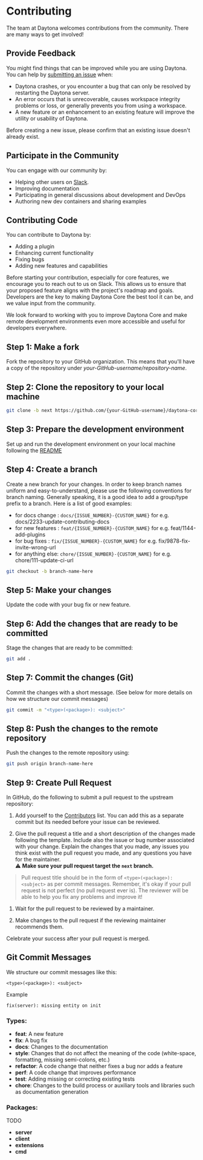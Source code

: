 # Contributing

The team at Daytona welcomes contributions from the community. There are many ways to get involved!

## Provide Feedback

You might find things that can be improved while you are using Daytona. You can help by [submitting an issue](https://github.com/daytonaio/daytona-core-wip/issues/new) when:

* Daytona crashes, or you encounter a bug that can only be resolved by restarting the Daytona server.
* An error occurs that is unrecoverable, causes workspace integrity problems or loss, or generally prevents you from using a workspace.
* A new feature or an enhancement to an existing feature will improve the utility or usability of Daytona.

Before creating a new issue, please confirm that an existing issue doesn't already exist.

## Participate in the Community
You can engage with our community by:

* Helping other users on [Slack](https://join.slack.com/t/daytonacommunity/shared_invite/zt-273yohksh-Q5YSB5V7tnQzX2RoTARr7Q).
* Improving documentation
* Participating in general discussions about development and DevOps
* Authoring new dev containers and sharing examples

## Contributing Code
You can contribute to Daytona by:

* Adding a plugin 
* Enhancing current functionality
* Fixing bugs
* Adding new features and capabilities

Before starting your contribution, especially for core features, we encourage you to reach out to us on Slack. This allows us to ensure that your proposed feature aligns with the project's roadmap and goals. Developers are the key to making Daytona Core the best tool it can be, and we value input from the community.

We look forward to working with you to improve Daytona Core and make remote development environments even more accessible and useful for developers everywhere. 

## Step 1: Make a fork

Fork the repository to your GitHub organization. This means that you'll have a copy of the repository under _your-GitHub-username/repository-name_.

## Step 2: Clone the repository to your local machine

```sh
git clone -b next https://github.com/{your-GitHub-username}/daytona-core-wip.git

```

## Step 3: Prepare the development environment

Set up and run the development environment on your local machine following the [README](./README.md#Building)

## Step 4: Create a branch
Create a new branch for your changes.
In order to keep branch names uniform and easy-to-understand, please use the following conventions for branch naming.
Generally speaking, it is a good idea to add a group/type prefix to a branch.
Here is a list of good examples:
- for docs change : `docs/{ISSUE_NUMBER}-{CUSTOM_NAME}` for e.g. docs/2233-update-contributing-docs
- for new features : `feat/{ISSUE_NUMBER}-{CUSTOM_NAME}` for e.g. feat/1144-add-plugins
- for bug fixes : `fix/{ISSUE_NUMBER}-{CUSTOM_NAME}` for e.g. fix/9878-fix-invite-wrong-url
- for anything else: `chore/{ISSUE_NUMBER}-{CUSTOM_NAME}` for e.g. chore/111-update-ci-url

```sh
git checkout -b branch-name-here
```

## Step 5: Make your changes

Update the code with your bug fix or new feature.

## Step 6: Add the changes that are ready to be committed

Stage the changes that are ready to be committed:

```sh
git add .
```

## Step 7: Commit the changes (Git)

Commit the changes with a short message. (See below for more details on how we structure our commit messages)

```sh
git commit -m "<type>(<package>): <subject>"
```

## Step 8: Push the changes to the remote repository

Push the changes to the remote repository using:

```sh
git push origin branch-name-here
```

## Step 9: Create Pull Request

In GitHub, do the following to submit a pull request to the upstream repository:

1. Add yourself to the [Contributors](./CONTRIBUTORS.md) list. You can add this as a separate commit but its needed before your issue can be reviewed.

1. Give the pull request a title and a short description of the changes made following the template. Include also the issue or bug number associated with your change. Explain the changes that you made, any issues you think exist with the pull request you made, and any questions you have for the maintainer.  <br/> ⚠️ **Make sure your pull request target the `next` branch.**
 
  > Pull request title should be in the form of `<type>(<package>): <subject>` as per commit messages.
Remember, it's okay if your pull request is not perfect (no pull request ever is). The reviewer will be able to help you fix any problems and improve it!

1. Wait for the pull request to be reviewed by a maintainer.

1. Make changes to the pull request if the reviewing maintainer recommends them.

Celebrate your success after your pull request is merged.

## Git Commit Messages

We structure our commit messages like this:

```
<type>(<package>): <subject>
```

Example

```
fix(server): missing entity on init
```

### Types:

- **feat**: A new feature
- **fix**: A bug fix
- **docs**: Changes to the documentation
- **style**: Changes that do not affect the meaning of the code (white-space, formatting, missing semi-colons, etc.)
- **refactor**: A code change that neither fixes a bug nor adds a feature
- **perf**: A code change that improves performance
- **test**: Adding missing or correcting existing tests
- **chore**: Changes to the build process or auxiliary tools and libraries such as documentation generation

### Packages:

TODO
- **server**
- **client**
- **extensions**
- **cmd**
